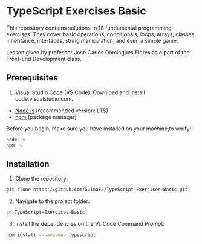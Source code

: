 # TypeScript Exercises Basic

This repository contains solutions to 18 fundamental programming exercises. 
They cover basic operations, conditionals, loops, arrays, classes, inheritance, interfaces, string manipulation, and even a simple game.

Lesson given by professor José Carlos Domingues Flores as a part of the Front-End Development class.

## Prerequisites

1. Visual Studio Code (VS Code): Download and install code.visualstudio.com.
  
- [Node.js](https://nodejs.org/) (recommended version: LTS)
- [npm](https://www.npmjs.com/) (package manager)


Before you begin, make sure you have installed on your machine,to verify:

```bash
node -v
npm -v
```

## Installation

1. Clone the repository:
```bash
git clone https://github.com/GuinaF2/TypeScript-Exercises-Basic.git
```
2. Navigate to the project folder:

```bash
cd TypeScript-Exercises-Basic
```

3. Install the dependencies on the Vs Code Command Prompt:
   
```bash
npm install --save-dev typescript
```
   
